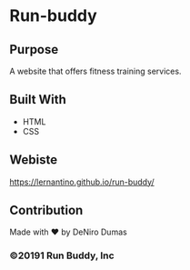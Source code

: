 # Run-buddy

## Purpose
A website that offers fitness training services.

## Built With
* HTML
* CSS

## Webiste
https://lernantino.github.io/run-buddy/

## Contribution
Made with ❤️ by DeNiro Dumas

### ©️20191 Run Buddy, Inc
